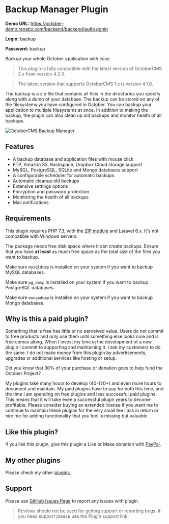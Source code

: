# Backup Manager Plugin

**Demo URL:** https://october-demo.renatio.com/backend/backend/auth/signin

**Login:** backup

**Password:** backup

Backup your whole October application with ease.

> This plugin is fully compatible with the latest version of OctoberCMS 2.x from version 4.2.0.

> The latest version that supports OctoberCMS 1.x is version 4.1.0.

The backup is a zip file that contains all files in the directories you specify along with a dump of your database. The backup can be stored on any of the filesystems you have configured in October. You can backup your application to multiple filesystems at once. In addition to making the backup, the plugin can also clean up old backups and monitor health of all backups.

![OctoberCMS Backup Manager](https://octobercms.com/storage/app/uploads/public/615/041/654/615041654ed37598938006.png)

## Features
* A backup database and application files with mouse click
* FTP, Amazon S3, Rackspace, Dropbox Cloud storage support
* MySQL, PostgreSQL, SQLite and Mongo databases support
* A configurable scheduler for automatic backups
* Automatic cleanup old backups
* Extensive settings options
* Encryption and password protection
* Monitoring the health of all backups
* Mail notifications

## Requirements

This plugin requires PHP 7.3, with the [ZIP module](http://php.net/manual/en/book.zip.php) and Laravel 6.x. It's not compatible with Windows servers.

The package needs free disk space where it can create backups. Ensure that you have **at least** as much free space as the total size of the files you want to backup.

Make sure `mysqldump` is installed on your system if you want to backup MySQL databases.

Make sure `pg_dump` is installed on your system if you want to backup PostgreSQL databases.

Make sure `mongodump` is installed on your system if you want to backup Mongo databases.

## Why is this a paid plugin?

Something that is free has little or no perceived value. Users do not commit to free products and only use them until something else looks nice and is free comes along. When I invest my time in the development of a new plugin I commit to supporting and maintaining it. I ask my customers to do the same. I do not make money from this plugin by advertisements, upgrades or additional services like hosting or setup.

Did you know that 30% of your purchase or donation goes to help fund the October Project?

My plugins take many hours to develop (40-120+) and even more hours to document and maintain. My paid plugins have to pay for both this time, and the time I am spending on free plugins and less successful paid plugins. This means that it will take even a successful plugin years to become profitable. Please consider buying an extended license if you want me to continue to maintain these plugins for the very small fee I ask in return or hire me for adding functionality that you feel is missing but valuable.

## Like this plugin?

If you like this plugin, give this plugin a Like or Make donation with [PayPal](https://www.paypal.me/mplodowski).

## My other plugins

Please check my other [plugins](https://octobercms.com/author/Renatio).

## Support

Please use [GitHub Issues Page](https://github.com/mplodowski/backupmanager-plugin-public/issues) to report any issues with plugin.

> Reviews should not be used for getting support or reporting bugs, if you need support please use the Plugin support link.
